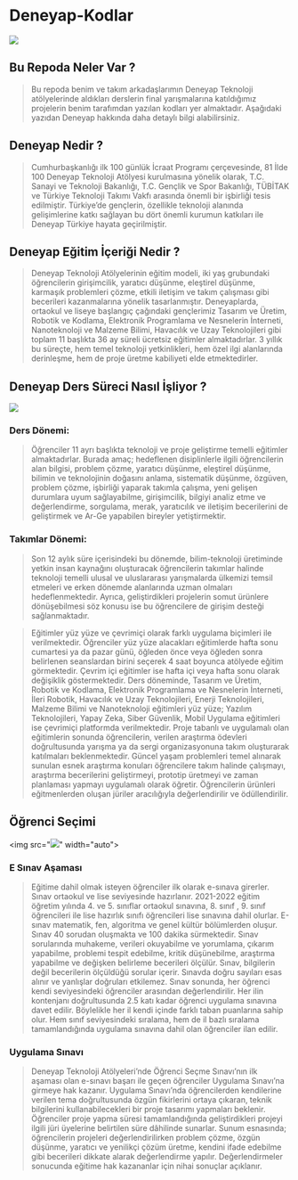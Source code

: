 # Deneyap-Kodlar

<img src="https://deneyapturkiye.org/img/logo.png" width="auto">

## Bu Repoda Neler Var ?

  > Bu repoda benim ve takım arkadaşlarımın Deneyap Teknoloji atölyelerinde aldıkları derslerin final yarışmalarına katıldığımız projelerin benim tarafımdan yazılan kodları yer almaktadır. Aşağıdaki yazıdan Deneyap hakkında daha detaylı bilgi alabilirsiniz.

## Deneyap Nedir ?

  > Cumhurbaşkanlığı ilk 100 günlük İcraat Programı çerçevesinde, 81 İlde 100 Deneyap Teknoloji Atölyesi kurulmasına yönelik olarak, T.C. Sanayi ve Teknoloji Bakanlığı, T.C. Gençlik ve Spor Bakanlığı, TÜBİTAK ve Türkiye Teknoloji Takımı Vakfı arasında önemli bir işbirliği tesis edilmiştir. Türkiye’de gençlerin, özellikle teknoloji alanında gelişimlerine katkı sağlayan bu dört önemli kurumun katkıları ile Deneyap Türkiye hayata geçirilmiştir.

## Deneyap Eğitim İçeriği Nedir ?
  > Deneyap Teknoloji Atölyelerinin eğitim modeli, iki yaş grubundaki öğrencilerin girişimcilik, yaratıcı düşünme, eleştirel düşünme, karmaşık problemleri çözme, etkili iletişim ve takım çalışması gibi becerileri kazanmalarına yönelik tasarlanmıştır. Deneyaplarda, ortaokul ve liseye başlangıç çağındaki gençlerimiz Tasarım ve Üretim, Robotik ve Kodlama, Elektronik Programlama ve Nesnelerin İnterneti, Nanoteknoloji ve Malzeme Bilimi, Havacılık ve Uzay Teknolojileri gibi toplam 11 başlıkta 36 ay süreli ücretsiz eğitimler almaktadırlar. 3 yıllık bu süreçte, hem temel teknoloji yetkinlikleri, hem özel ilgi alanlarında derinleşme, hem de proje üretme kabiliyeti elde etmektedirler.

## Deneyap Ders Süreci Nasıl İşliyor ?

<img src="https://deneyapturkiye.org/resim/egitim_modeli.png" width="auto">

 ### Ders Dönemi: 
  > Öğrenciler 11 ayrı başlıkta teknoloji ve proje geliştirme temelli eğitimler almaktadırlar. Burada amaç; hedeflenen disiplinlerle ilgili öğrencilerin alan bilgisi, problem çözme, yaratıcı düşünme, eleştirel düşünme, bilimin ve teknolojinin doğasını anlama, sistematik düşünme, özgüven, problem çözme, işbirliği yaparak takımla çalışma, yeni gelişen durumlara uyum sağlayabilme, girişimcilik, bilgiyi analiz etme ve değerlendirme, sorgulama, merak, yaratıcılık ve iletişim becerilerini de geliştirmek ve Ar-Ge yapabilen bireyler yetiştirmektir.
  
### Takımlar Dönemi: 
  > Son 12 aylık süre içerisindeki bu dönemde, bilim-teknoloji üretiminde yetkin insan kaynağını oluşturacak öğrencilerin takımlar halinde teknoloji temelli ulusal ve uluslararası yarışmalarda ülkemizi temsil etmeleri ve erken dönemde alanlarında uzman olmaları hedeflenmektedir. Ayrıca, geliştirdikleri projelerin somut ürünlere dönüşebilmesi söz konusu ise bu öğrencilere de girişim desteği sağlanmaktadır.

  > Eğitimler yüz yüze ve çevrimiçi olarak farklı uygulama biçimleri ile verilmektedir. Öğrenciler yüz yüze alacakları eğitimlerde hafta sonu cumartesi ya da pazar günü, öğleden önce veya öğleden sonra belirlenen seanslardan birini seçerek 4 saat boyunca atölyede eğitim görmektedir. Çevrim içi eğitimler ise hafta içi veya hafta sonu olarak değişiklik göstermektedir. Ders döneminde, Tasarım ve Üretim, Robotik ve Kodlama, Elektronik Programlama ve Nesnelerin İnterneti, İleri Robotik, Havacılık ve Uzay Teknolojileri, Enerji Teknolojileri, Malzeme Bilimi ve Nanoteknoloji eğitimleri yüz yüze; Yazılım Teknolojileri, Yapay Zeka, Siber Güvenlik, Mobil Uygulama eğitimleri ise çevrimiçi platformda verilmektedir. Proje tabanlı ve uygulamalı olan eğitimlerin sonunda öğrencilerin, verilen araştırma ödevleri doğrultusunda yarışma ya da sergi organizasyonuna takım oluşturarak katılmaları beklenmektedir. Güncel yaşam problemleri temel alınarak sunulan esnek araştırma konuları öğrencilere takım halinde çalışmayı, araştırma becerilerini geliştirmeyi, prototip üretmeyi ve zaman planlaması yapmayı uygulamalı olarak öğretir. Öğrencilerin ürünleri eğitmenlerden oluşan jüriler aracılığıyla değerlendirilir ve ödüllendirilir. 

## Öğrenci Seçimi
  
<img src="<img src="https://www.deneyapturkiye.org//upload/osssurec.jpg" width="auto">" width="auto">

### E Sınav Aşaması
  > Eğitime dahil olmak isteyen öğrenciler ilk olarak e-sınava girerler. Sınav ortaokul ve lise seviyesinde hazırlanır. 2021-2022 eğitim öğretim yılında 4. ve 5. sınıflar ortaokul sınavına, 8. sınıf , 9. sınıf öğrencileri ile lise hazırlık sınıfı öğrencileri lise sınavına dahil olurlar. E-sınav matematik, fen, algoritma ve genel kültür bölümlerden oluşur. Sınav 40 sorudan oluşmakta ve 100 dakika sürmektedir. Sınav sorularında muhakeme, verileri okuyabilme ve yorumlama, çıkarım yapabilme, problemi tespit edebilme, kritik düşünebilme, araştırma yapabilme ve değişken belirleme becerileri ölçülür. Sınav, bilgilerin değil becerilerin ölçüldüğü sorular içerir. 
  > Sınavda doğru sayıları esas alınır ve yanlışlar doğruları etkilemez. Sınav sonunda, her öğrenci kendi seviyesindeki öğrenciler arasından değerlendirilir. Her ilin kontenjanı doğrultusunda 2.5 katı kadar öğrenci uygulama sınavına davet edilir. Böylelikle her il kendi içinde farklı taban puanlarına sahip olur. Hem sınıf seviyesindeki sıralama, hem de il bazlı sıralama tamamlandığında uygulama sınavına dahil olan öğrenciler ilan edilir.

### Uygulama Sınavı
  > Deneyap Teknoloji Atölyeleri’nde Öğrenci Seçme Sınavı’nın ilk aşaması olan e-sınavı başarı ile geçen öğrenciler Uygulama Sınavı’na girmeye hak kazanır. Uygulama Sınavı’nda öğrencilerden kendilerine verilen tema doğrultusunda özgün fikirlerini ortaya çıkaran, teknik bilgilerini kullanabilecekleri bir proje tasarımı yapmaları beklenir. Öğrenciler proje yapma süresi tamamlandığında geliştirdikleri projeyi ilgili jüri üyelerine belirtilen süre dâhilinde sunarlar.
  > Sunum esnasında; öğrencilerin projeleri değerlendirilirken problem çözme, özgün düşünme, yaratıcı ve yenilikçi çözüm üretme, kendini ifade edebilme gibi becerileri dikkate alarak değerlendirme yapılır. Değerlendirmeler sonucunda eğitime hak kazananlar için nihai sonuçlar açıklanır.
